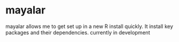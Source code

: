 # mayalar
mayalar allows me to get set up in a new R install quickly. It install key packages and their dependencies.
currently in development
